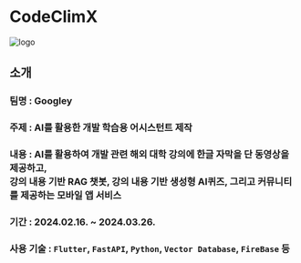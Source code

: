# CodeClimX
![logo](https://github.com/AIX-Googley/.github/assets/114536581/c7cc4d4b-9952-46bb-be07-60e8ca20dfa8)

## 소개
### **팀명** : Googley
### **주제** : AI를 활용한 개발 학습용 어시스턴트 제작
### **내용** : AI를 활용하여 개발 관련 해외 대학 강의에 한글 자막을 단 동영상을 제공하고, <br>강의 내용 기반 RAG 챗봇, 강의 내용 기반 생성형 AI퀴즈, 그리고 커뮤니티를 제공하는 모바일 앱 서비스
### **기간** : 2024.02.16. ~ 2024.03.26.
### **사용 기술** : `Flutter`, `FastAPI`, `Python`, `Vector Database`, `FireBase` 등
